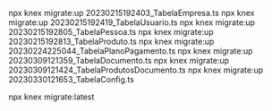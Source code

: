 npx knex migrate:up 20230215192403_TabelaEmpresa.ts
npx knex migrate:up 20230215192419_TabelaUsuario.ts
npx knex migrate:up 20230215192805_TabelaPessoa.ts
npx knex migrate:up 20230215192813_TabelaProduto.ts
npx knex migrate:up 20230224225044_TabelaPlanoPagamento.ts
npx knex migrate:up 20230309121359_TabelaDocumento.ts
npx knex migrate:up 20230309121424_TabelaProdutosDocumento.ts
npx knex migrate:up 20230330121653_TabelaConfig.ts

npx knex migrate:latest
